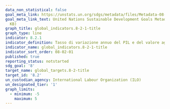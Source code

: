 ```yaml
---
data_non_statistical: false
goal_meta_link: https://unstats.un.org/sdgs/metadata/files/Metadata-08-02-01.pdf
goal_meta_link_text: United Nations Sustainable Development Goals Metadata (PDF 384
  KB)
graph_title: global_indicators.8-2-1-title
graph_type: line
indicator: 8.2.1
indicator_definition: Tasso di variazione annuo del PIL e del valore aggiunto a prezzi di mercato per occupato in valori concatenati
indicator_name: global_indicators.8-2-1-title
indicator_sort_order: 08-02-01
published: true
reporting_status: notstarted
sdg_goal: '8'
target_name: global_targets.8-2-title
target_id: '8.2'
un_custodian_agency: International Labour Organization (ILO)
un_designated_tier: '1'
graph_limits:
  - minimum: -5
    maximum: 5
---
```

